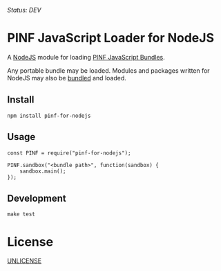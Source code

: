 *Status: DEV*

PINF JavaScript Loader for NodeJS
=================================

A [NodeJS](http://nodejs.org/) module for
loading [PINF JavaScript Bundles](https://github.com/pinf/pinf-loader-js).

Any portable bundle may be loaded. Modules and packages written for NodeJS may also
be [bundled](https://github.com/pinf-it/pinf-it-bundler) and loaded.


Install
-------

    npm install pinf-for-nodejs


Usage
-----

	const PINF = require("pinf-for-nodejs");
	
	PINF.sandbox("<bundle path>", function(sandbox) {
		sandbox.main();
    });


Development
-----------

    make test


License
=======

[UNLICENSE](http://unlicense.org/)
